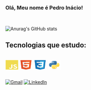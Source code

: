 ### Olá, Meu nome é Pedro Inácio!

<br>
  
![Anurag's GitHub stats](https://github-readme-stats.vercel.app/api?username=pedroinaciop&show_icons=true&theme=radical)

## Tecnologias que estudo:

<div style="display: inline_block"><br>
  
  <img align="center" alt="Pedro-Js" height="30" width="40" src="https://raw.githubusercontent.com/devicons/devicon/master/icons/javascript/javascript-plain.svg">
  <img align="center" alt="Pedro-HTML" height="30" width="40" src="https://raw.githubusercontent.com/devicons/devicon/master/icons/html5/html5-original.svg">
  <img align="center" alt="Pedro-CSS" height="30" width="40" src="https://raw.githubusercontent.com/devicons/devicon/master/icons/css3/css3-original.svg">
  <img align="center" alt="Pedro-Python" height="30" width="40" src="https://raw.githubusercontent.com/devicons/devicon/master/icons/python/python-original.svg">

</div>

##

<div>

[![Gmail](https://img.shields.io/badge/Gmail-D14836?style=for-the-badge&logo=gmail&logoColor=white)](mailto:inaciopedro2004@gmail.com)
[![LinkedIn](https://img.shields.io/badge/linkedin-%230077B5.svg?style=for-the-badge&logo=linkedin&logoColor=white)](https://www.linkedin.com/in/pedroinaciop/)

</div>
